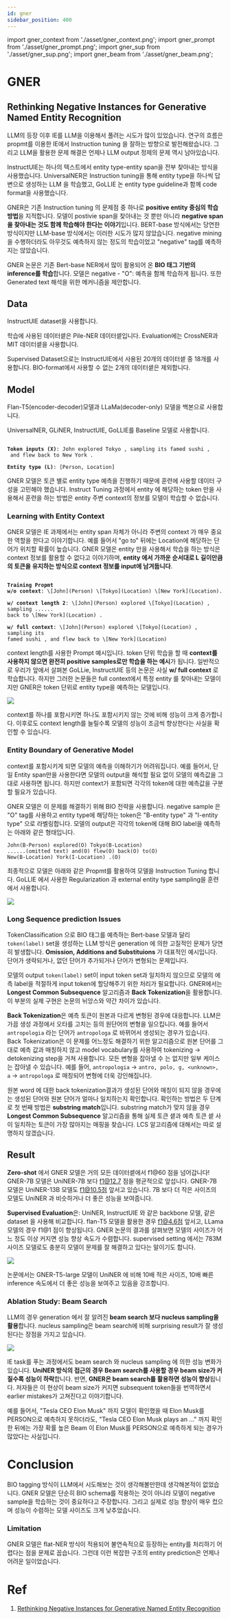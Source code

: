 ```yaml
---
id: gner
sidebar_position: 400
---
```

import gner_context from './asset/gner_context.png';
import gner_prompt from './asset/gner_prompt.png';
import gner_sup from './asset/gner_sup.png';
import gner_beam from './asset/gner_beam.png';

# GNER
## Rethinking Negative Instances for Generative Named Entity Recognition

LLM의 등장 이후 IE를 LLM을 이용해서 풀려는 시도가 많이 있었습니다. 연구의 흐름은 propmt를 이용한 IE에서 Instruction tuning 을 잘하는 방향으로 발전해왔습니다. 그리고 LLM을 활용한 문제 해결은 언제나 LLM output 정제의 문제 역시 남아있습니다.

InstructUIE는 하나의 텍스트에서 entity type-entity span을 전부 찾아내는 방식을 사용했습니다. UniversalNER은 Instruction tuning을 통해 entity type을 하나씩 답변으로 생성하는 LLM 을 학습했고, GoLLIE 논 entity type guideline과 함께 code format을 사용했습니다. 

GNER은 기존 Instruction tuning 의 문제점 중 하나로 **positive entity 중심의 학습 방법**을 지적합니다. 모델이 postivie span을 찾아내는 것 뿐만 아니라 **negative span을 찾아내는 것도 함께 학습해야 한다는 이야기**입니다. BERT-base 방식에서는 당연한 방식이지만 LLM-base 방식에서는 이러한 시도가 많지 않았습니다. negative mining을 수행하더라도 아무것도 예측하지 않는 정도의 학습이었고 "negative" tag를 예측하지는 않았습니다.

GNER 논문은 기존 Bert-base NER에서 많이 활용되어 온 **BIO 태그 기반의 inference를 학습**합니다. 모델은 negative - "O": 예측을 함께 학습하게 됩니다. 또한 Generated text 해석을 위한 메커니즘을 제안합니다.

## Data

InstructUIE dataset을 사용합니다.

학습에 사용된 데이터셑은 Pile-NER 데이터셑입니다. Evaluation에는 CrossNER과 MIT 데이터셑을 사용합니다. 

Supervised Dataset으로는 InstructUIE에서 사용된 20개의 데이터셑 중 18개를 사용합니다. BIO-format에서 사용할 수 없는 2개의 데이터셑은 제외합니다.

## Model

Flan-T5(encoder-decoder)모델과 LLaMa(decoder-only) 모델을 백본으로 사용합니다. 

UniversalNER, GLiNER, InstructUIE, GoLLIE를 Baseline 모델로 사용합니다.

<pre><code>
<b>Token inputs (X)</b>: John explored Tokyo , sampling its famed sushi ,
 and flew back to New York .

<b>Entity type (L)</b>: [Person, Location]
</code></pre>

GNER 모델은 토큰 별로 entity type 예측을 진행하기 때문에 훈련에 사용할 데이터 구성을 고민해야 했습니다. Instruct Tuning 과정에서 entity 에 해당하는 token 만을 사용해서 훈련을 하는 방법은 entity 주변 context의 정보를 모델이 학습할 수 없습니다.

### Learning with Entity Context

GNER 모델은 IE 과제에서는 entity span 자체가 아니라 주변의 context 가 매우 중요한 역할을 한다고 이야기합니다. 예를 들어서 "go to" 뒤에는 Location에 해당하는 단어가 위치할 확률이 높습니다. GNER 모델은 entity 만을 사용해서 학습을 하는 방식은 context 정보를 활용할 수 없다고 이야기하며, **entity 에서 가까운 순서대로 L 길이만큼의 토큰을 유지하는 방식으로 context 정보를 input에 남겨둡니다**. 

<pre><code>
<b>Training Propmt</b>
<b>w/o context</b>: \[John](Person) \[Tokyo](Location) \[New York](Location).

<b>w/ context length 2</b>: \[John](Person) explored \[Tokyo](Location) , sampling ......
back to \[New York](Location) .

<b>w/ full context</b>: \[John](Person) explored \[Tokyo](Location) , sampling its
famed sushi , and flew back to \[New York](Location)
</code></pre>

context length를 사용한 Prompt 예시입니다. token 단위 학습을 할 때 **context를 사용하지 않으면 완전히 positive samples로만 학습을 하는 예시**가 됩니다. 일반적으로 우리가 앞에서 살펴본 GoLLie, InstructUIE 등의 논문은 사실 **w/ full context** 로 학습합니다. 하지만 그러한 논문들은 full context에서 특정 entity 를 찾아내는 모델이지만 GNER은 token 단위로 entity type을 예측하는 모델입니다.

<div style={{textAlign: 'Center'}}>
    <img src={gner_context} style={{border: 'solid', width: 400}} />
</div>

context를 하나를 포함시키면 하나도 포함시키지 않는 것에 비해 성능이 크게 증가합니다. 이후로도 context length를 늘릴수록 모델의 성능이 조금씩 향상한다는 사실을 확인할 수 있습니다.

### Entity Boundary of Generative Model

context를 포함시키게 되면 모델의 예측을 이해하기가 어려워집니다. 예를 들어서, 단일 Entity span만을 사용한다면 모델의 output을 해석할 필요 없이 모델의 예측값을 그대로 사용하면 됩니다. 하지만 context가 포함되면 각각의 token에 대한 예측값을 구분할 필요가 있습니다.

GNER 모델은 이 문제를 해결하기 위해 BIO 전략을 사용합니다. negative sample 은 "O" tag를 사용하고 entity type에 해당하는 token은 "B-entity type" 과 "I-entity type" 으로 라벨링합니다. 모델의 output은 각각의 token에 대해 BIO label을 예측하는 아래와 같은 형태입니다. 

```
John(B-Person) explored(O) Tokyo(B-Location)
......(omitted text) and(O) flew(O) back(O) to(O)
New(B-Location) York(I-Location) .(O)
```

최종적으로 모델은 아래와 같은 Propmt를 활용하여 모델을 Instruction Tuning 합니다. GoLLIE 에서 사용한 Regularization 과 external entity type sampling을 훈련에서 사용합니다.

<div style={{textAlign: 'Center'}}>
    <img src={gner_prompt} style={{border: 'solid', width: 500}} />
</div>

### Long Sequence prediction Issues

TokenClassification 으로 BIO 태그를 예측하는 Bert-base 모델과 달리 `token(label)` set을 생성하는 LLM 방식은 generation 에 의한 고질적인 문제가 당연히 발생합니다. **Omission, Additions and Substituions** 가 대표적인 예시입니다. 단어가 생략되거나, 없던 단어가 추가되거나 단어가 변형되는 문제입니다. 


모델의 output `token(label)` set이 input token set과 일치하지 않으므로 모델의 에측 label을 적절하게 input token에 할당해주기 위한 처리가 필요합니다. GNER에서는 **Longest Common Subsequence** 알고리즘과 **Back Tokenization**을 활용합니다. 이 부분의 실제 구현은 논문의 뉘앙스와 약간 차이가 있습니다.

**Back Tokenization**은 예측 토큰이 원본과 다르게 변형된 경우에 대응합니다. LLM은 가끔 생성 과정에서 오타를 고치는 등의 원단어의 변형을 일으킵니다. 예를 들어서 `antropologia` 라는 단어가 `antropologa` 로 바뀌어서 생성되는 경우가 있습니다. Back Tokenization은 이 문제를 어느정도 해결하기 위한 알고리즘으로 원본 단어를 그대로 예측 값과 매칭하지 않고 model vocabulary를 사용하여 tokenizing -> detokenizing step을 거쳐 사용합니다. 모든 변형을 잡아낼 수 는 없지만 일부 케이스는 잡아낼 수 있습니다. 예를 들어, `antropologia` -> `antro, polo, g, <unknown>, a` -> `antropologa` 로 매칭되어 변형에 더욱 강인해집니다.

원본 word 에 대한 back tokenization결과가 생성된 단어와 매칭이 되지 않을 경우에는 생성된 단어와 원본 단어가 얼마나 일치하는지 확인합니다. 확인하는 방법은 두 단계로 첫 번째 방법은 **substring match**입니다. substring match가 맞지 않을 경우 **Longest Common Subsequence** 알고리즘을 통해 실제 토큰 셑과 예측 토큰 셑 사이 일치하는 토큰이 가장 많아지는 매핑을 찾습니다. LCS 알고리즘에 대해서는 따로 설명하지 않겠습니다. 


## Result

**Zero-shot** 에서 GNER 모델은 거의 모든 데이터셑에서 f1@60 점을 넘어갑니다! GNER-7B 모델은 UniNER-7B 보다 f1@12.7 점을 평균적으로 앞섭니다. GNER-7B 모델은 UniNER-13B 모델도 f1@10.5점 앞서고 있습니다. 7B 보다 더 작은 사이즈의 모델도 UniNER 과 비슷하거나 더 좋은 성능을 보여줍니다.

**Supervised Evaluation**은: UniNER, InstructUIE 와 같은 backbone 모델, 같은 dataset 을 사용해 비교합니다. flan-T5 모델을 활용한 경우 f1@4.6점 앞서고, LLama 모델의 경우 f1@1 점이 향상됩니다. GNER 논문의 결과를 살펴보면 모델의 사이즈가 어느 정도 이상 커지면 성능 향상 속도가 수렴합니다. supervised setting 에서는 783M 사이즈 모델로도 충분히 모델이 문제를 잘 해결하고 있다는 말이기도 합니다.

<div style={{textAlign: 'Center'}}>
    <img src={gner_sup} style={{border: 'solid', width: 500}} />
</div>

논문에서는 GNER-T5-large 모델이 UniNER 에 비해 10배 적은 사이즈, 10배 빠른 inference 속도에서 더 좋은 성능을 보여주고 있음을 강조합니다.

### Ablation Study: Beam Search

LLM의 경우 generation 에서 잘 알려진 **beam search 보다 nucleus sampling을 활용**합니다. nucleus sampling은 beam search에 비해 surprising result가 잘 생성된다는 장점을 가지고 있습니다.


<div style={{textAlign: 'Center'}}>
    <img src={gner_beam} style={{border: 'solid', width: 500}} />
</div>

IE task를 푸는 과정에서도 beam search 와 nucleus sampling 에 의한 성능 변화가 있습니다. **UniNER 방식의 접근의 경우 Beam search를 사용할 경우 beam size가 커질수록 성능이 하락**합니다. 반면, **GNER은 beam search를 활용하면 성능이 향상**됩니다. 저자들은 이 현상이 beam size가 커지면 subsequent token들을 번역하면서 earlier mistakes가 고쳐진다고 이야기합니다.

예를 들어서, "Tesla CEO Elon Musk" 까지 모델이 확인했을 때 Elon Musk를 PERSON으로 예측하지 못하더라도, "Tesla CEO Elon Musk plays an ..." 까지 확인한 뒤에는 가장 확률 높은 Beam 이 Elon Musk를 PERSON으로 예측하게 되는 경우가 많았다는 사실입니다.

# Conclusion

BIO tagging 방식이 LLM에서 시도해보는 것이 생각해볼만한데 생각해본적이 없었습니다. GNER 모델은 단순히 BIO schema를 적용하는 것이 아니라 모델이 negative sample을 학습하는 것이 중요하다고 주장합니다. 그리고 실제로 성능 향상이 매우 컸으며 성능이 수렴하는 모델 사이즈도 크게 낮추었습니다.

### Limitation

GNER 모델은 flat-NER 방식이 적용되어 불연속적으로 등장하는 entity를 처리하기 어렵다는 점을 문제로 꼽습니다. 그런데 이런 복잡한 구조의 entity prediction은 언제나 어려운 일이었습니다.

# Ref

1. [Rethinking Negative Instances for Generative Named Entity Recognition](https://arxiv.org/pdf/2402.16602.pdf)